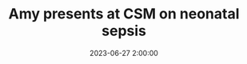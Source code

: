 ---
title: Amy presents at CSM on neonatal sepsis
date: 2023-06-27 2:00:00
has_gallery: false
description: Amy was an invited speaker at the 72nd Annual Conference of the Canadian Society of Microbiologists in Halifax. She gave a talk on host-pathogen interactions in neonatal sepsis.
featured_image: /images/galleries/amy-csm/Amy_CSM.jpeg
---
